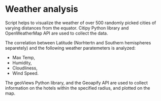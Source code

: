 # Weather analysis

Script helps to visualize the weather of over 500 randomly picked cities of varying distances from the equator. 
Citipy Python library and OpenWeatherMap API are used to collect the data. 

The correlation between Latitude (Norhtertn and Southern hemispheres separetely) and the following weather paratemeters is analyzed:
- Max Temp, 
- Humidity, 
- Cloudliness, 
- Wind Speed.

The geoViews Python library, and the Geoapify API are used to collect information on the hotels within the specified radius, and plotted on the map.

